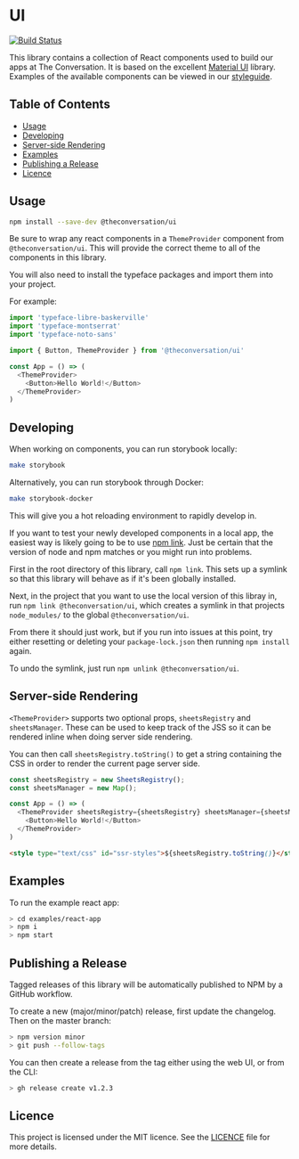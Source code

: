 # UI

[![Build Status](https://github.com/conversation/ui/actions/workflows/test.yml/badge.svg?branch=main)](https://github.com/conversation/ui/actions/workflows/test.yml)

This library contains a collection of React components used to build our apps
at The Conversation. It is based on the excellent [Material
UI](https://material-ui.com) library. Examples of the available components can
be viewed in our [styleguide](http://styleguide.theconversation.com).

## Table of Contents

* [Usage](#usage)
* [Developing](#developing)
* [Server-side Rendering](#server-side-rendering)
* [Examples](#examples)
* [Publishing a Release](#publishing-a-release)
* [Licence](#licence)

## Usage

```bash
npm install --save-dev @theconversation/ui
```

Be sure to wrap any react components in a `ThemeProvider` component
from `@theconversation/ui`. This will provide the correct theme to all of
the components in this library.

You will also need to install the typeface packages and import them into your
project.

For example:

```js
import 'typeface-libre-baskerville'
import 'typeface-montserrat'
import 'typeface-noto-sans'

import { Button, ThemeProvider } from '@theconversation/ui'

const App = () => (
  <ThemeProvider>
    <Button>Hello World!</Button>
  </ThemeProvider>
)
```

## Developing

When working on components, you can run storybook locally:

```sh
make storybook
```

Alternatively, you can run storybook through Docker:

```sh
make storybook-docker
```

This will give you a hot reloading environment to rapidly develop in.

If you want to test your newly developed components in a local app, the easiest
way is likely going to be to use [npm link](https://docs.npmjs.com/cli/link.html).
Just be certain that the version of node and npm matches or you might run into problems.

First in the root directory of this library, call `npm link`. This sets up a symlink
so that this library will behave as if it's been globally installed.

Next, in the project that you want to use the local version of this libray in, run
`npm link @theconversation/ui`, which creates a symlink in that projects `node_modules/`
to the global `@theconversation/ui`.

From there it should just work, but if you run into issues at this point, try either
resetting or deleting your `package-lock.json` then running `npm install` again.

To undo the symlink, just run `npm unlink @theconversation/ui`.


## Server-side Rendering

`<ThemeProvider>` supports two optional props, `sheetsRegistry` and
`sheetsManager`. These can be used to keep track of the JSS so it can be
rendered inline when doing server side rendering.

You can then call `sheetsRegistry.toString()` to get a string containing the
CSS in order to render the current page server side.

```js
const sheetsRegistry = new SheetsRegistry();
const sheetsManager = new Map();

const App = () => (
  <ThemeProvider sheetsRegistry={sheetsRegistry} sheetsManager={sheetsManager}>
    <Button>Hello World!</Button>
  </ThemeProvider>
)
```

```html
<style type="text/css" id="ssr-styles">${sheetsRegistry.toString()}</style>
```

## Examples

To run the example react app:

```sh
> cd examples/react-app
> npm i
> npm start
```

## Publishing a Release

Tagged releases of this library will be automatically published to NPM by a
GitHub workflow.

To create a new (major/minor/patch) release, first update the changelog. Then
on the master branch:

```sh
> npm version minor
> git push --follow-tags
```

You can then create a release from the tag either using the web UI, or from the CLI:

```sh
> gh release create v1.2.3
```

## Licence

This project is licensed under the MIT licence. See the
[LICENCE](https://github.com/conversation/ui/blob/master/LICENCE.md) file for
more details.
